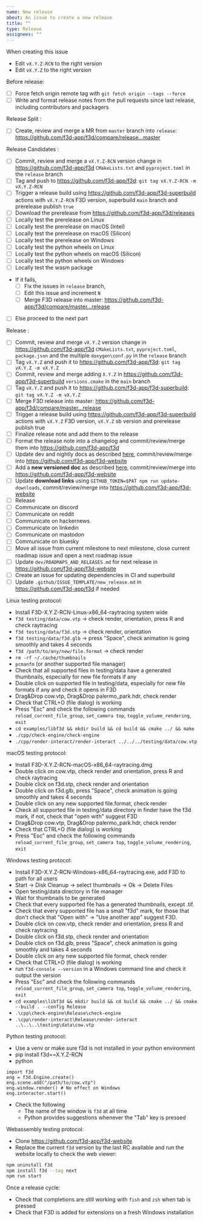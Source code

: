 ```yaml
---
name: New release
about: An issue to create a new release
title: ""
type: Release
assignees: ""
---
```


When creating this issue

- Edit `vX.Y.Z-RCN` to the right version
- Edit `vX.Y.Z` to the right version

Before release:

- [ ] Force fetch origin remote tag with `git fetch origin --tags --force`
- [ ] Write and format release notes from the pull requests since last release, including contributors and packagers

Release Split :

- [ ] Create, review and merge a MR from `master` branch into `release`: https://github.com/f3d-app/f3d/compare/release...master

Release Candidates :

- [ ] Commit, review and merge a `vX.Y.Z-RCN` version change in https://github.com/f3d-app/f3d `CMakeLists.txt` and `pyproject.toml` in the `release` branch
- [ ] Tag and push to https://github.com/f3d-app/f3d: `git tag vX.Y.Z-RCN -m vX.Y.Z-RCN`
- [ ] Trigger a release build using https://github.com/f3d-app/f3d-superbuild actions with `vX.Y.Z-RCN` F3D version, superbuild `main` branch and prerelease publish `true`
- [ ] Download the prerelease from https://github.com/f3d-app/f3d/releases
- [ ] Locally test the prerelease on Linux
- [ ] Locally test the prerelease on macOS (Intel)
- [ ] Locally test the prerelease on macOS (Silicon)
- [ ] Locally test the prerelease on Windows
- [ ] Locally test the python wheels on Linux
- [ ] Locally test the python wheels on macOS (Silicon)
- [ ] Locally test the python wheels on Windows
- [ ] Locally test the wasm package
- If it fails,
  - [ ] Fix the issues in `release` branch,
  - [ ] Edit this issue and increment `N`
  - [ ] Merge F3D release into master: https://github.com/f3d-app/f3d/compare/master...release
- [ ] Else proceed to the next part

Release :

- [ ] Commit, review and merge `vX.Y.Z` version change in https://github.com/f3d-app/f3d `CMakeLists.txt`, `pyproject.toml`, `package.json` and the multiple `doxygen\conf.py` in the `release` branch
- [ ] Tag `vX.Y.Z` and push it to https://github.com/f3d-app/f3d: `git tag vX.Y.Z -m vX.Y.Z`
- [ ] Commit, review and merge adding `X.Y.Z` in https://github.com/f3d-app/f3d-superbuild `versions.cmake` in the `main` branch
- [ ] Tag `vX.Y.Z` and push it to https://github.com/f3d-app/f3d-superbuild: `git tag vX.Y.Z -m vX.Y.Z`
- [ ] Merge F3D release into master: https://github.com/f3d-app/f3d/compare/master...release
- [ ] Trigger a release build using https://github.com/f3d-app/f3d-superbuild actions with `vX.Y.Z` F3D version, `vX.Y.Z` sb version and prerelease publish true
- [ ] Finalize release note and add them to the release
- [ ] Format the release note into a changelog and commit/review/merge them into https://github.com/f3d-app/f3d
- [ ] Update dev and nightly docs as described [here](https://f3d.app/dev/TOOLING#how-to-update-the-doc-using-latest-master), commit/review/merge into https://github.com/f3d-app/f3d-website
- [ ] Add a **new versioned doc** as described [here](https://f3d.app/dev/TOOLING#how-to-update-the-doc-for-a-new-release), commit/review/merge into https://github.com/f3d-app/f3d-website
- [ ] Update **download links** using `GITHUB_TOKEN=$PAT npm run update-downloads`, commit/review/merge into https://github.com/f3d-app/f3d-website
- [ ] Release
- [ ] Communicate on discord
- [ ] Communicate on reddit
- [ ] Communicate on hackernews
- [ ] Communicate on linkedin
- [ ] Communicate on mastodon
- [ ] Communicate on bluesky
- [ ] Move all issue from current milestone to next milestone, close current roadmap issue and open a next roadmap issue
- [ ] Update `dev/ROADMAPS_AND_RELEASES.md` for next release in https://github.com/f3d-app/f3d-website
- [ ] Create an issue for updating dependencies in CI and superbuild
- [ ] Update `.github/ISSUE_TEMPLATE/new_release.md` in https://github.com/f3d-app/f3d if needed

Linux testing protocol:

- Install F3D-X.Y.Z-RCN-Linux-x86_64-raytracing system wide
- `f3d testing/data/cow.vtp` -> check render, orientation, press R and check raytracing
- `f3d testing/data/f3d.stp` -> check render, orientation
- `f3d testing/data/f3d.glb` -> press "Space", check animation is going smoothly and takes 4 seconds
- `f3d /path/to/any/new/file.format` -> check render
- `rm -rf ~/.cache/thumbnails`
- `pcmanfm` (or another supported file manager)
- Check that all supported files in testing/data have a generated thumbnails, especially for new file formats if any
- Double click on supported file in testing/data, especially for new file formats if any and check it opens in F3D
- Drag&Drop cow.vtp, Drag&Drop palermo_park.hdr, check render
- Check that CTRL+O (file dialog) is working
- Press "Esc" and check the following commands `reload_current_file_group`, `set_camera top`, `toggle_volume_rendering`, `exit`
- `cd examples/libf3d && mkdir build && cd build && cmake ../ && make`
- `./cpp/check-engine/check-engine`
- `./cpp/render-interact/render-interact ../../../testing/data/cow.vtp`

macOS testing protocol:

- Install F3D-X.Y.Z-RCN-macOS-x86_64-raytracing.dmg
- Double click on cow.vtp, check render and orientation, press R and check raytracing
- Double click on f3d.stp, check render and orientation
- Double click on f3d.glb, press "Space", check animation is going smoothly and takes 4 seconds
- Double click on any new supported file.format, check render
- Check all supported file in testing/data directory in finder have the f3d mark, if not, check that "open with" suggest F3D
- Drag&Drop cow.vtp, Drag&Drop palermo_park.hdr, check render
- Check that CTRL+O (file dialog) is working
- Press "Esc" and check the following commands `reload_current_file_group`, `set_camera top`, `toggle_volume_rendering`, `exit`

Windows testing protocol:

- Install F3D-X.Y.Z-RCN-Windows-x86_64-raytracing.exe, add F3D to path for all users
- Start -> Disk Cleanup -> select thumbnails -> Ok -> Delete Files
- Open testing/data directory in file manager
- Wait for thumbnails to be generated
- Check that every supported file has a generated thumbnails, except .tif.
- Check that every supported file has a small "f3d" mark, for those that don't check that "Open with" -> "Use another app" suggest F3D.
- Double click on cow.vtp, check render and orientation, press R and check raytracing
- Double click on f3d.stp, check render and orientation
- Double click on f3d.glb, press "Space", check animation is going smoothly and takes 4 seconds
- Double click on any new supported file format, check render
- Check that CTRL+O (file dialog) is working
- run `f3d-console --version` in a Windows command line and check it output the version
- Press "Esc" and check the following commands `reload_current_file_group`, `set_camera top`, `toggle_volume_rendering`, `exit`
- `cd examples\libf3d && mkdir build && cd build && cmake ../ && cmake --build . --config Release`
- `.\cpp\check-engine\Release\check-engine`
- `.\cpp\render-interact\Release\render-interact ..\..\..\testing\data\cow.vtp`

Python testing protocol:

- Use a venv or make sure f3d is not installed in your python environment
- pip install f3d==X.Y.Z-RCN
- python

```
import f3d
eng = f3d.Engine.create()
eng.scene.add("/path/to/cow.vtp")
eng.window.render() # No effect on Windows
eng.interactor.start()
```

- Check the following
  - The name of the window is `f3d` at all time
  - Python provides suggestions whenever the "Tab" key is pressed

Webassembly testing protocol:

- Clone https://github.com/f3d-app/f3d-website
- Replace the current `f3d` version by the last RC available and run the website locally to check the web viewer:

```bash
npm uninstall f3d
npm install f3d --tag next
npm run start
```

Once a release cycle:

- Check that completions are still working with `fish` and `zsh` when tab is pressed
- Check that F3D is added for extensions on a fresh Windows installation
